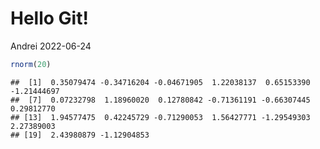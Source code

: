 Hello Git!
================
Andrei
2022-06-24

``` r
rnorm(20)
```

    ##  [1]  0.35079474 -0.34716204 -0.04671905  1.22038137  0.65153390 -1.21444697
    ##  [7]  0.07232798  1.18960020  0.12780842 -0.71361191 -0.66307445  0.29812770
    ## [13]  1.94577475  0.42245729 -0.71290053  1.56427771 -1.29549303  2.27389003
    ## [19]  2.43980879 -1.12904853
